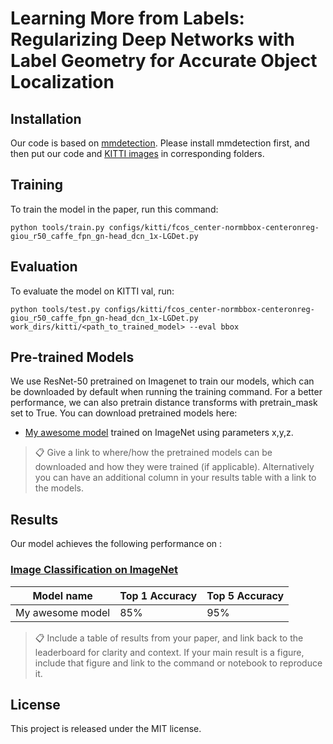# Learning More from Labels: Regularizing Deep Networks with Label Geometry for Accurate Object Localization

## Installation

Our code is based on [mmdetection](https://github.com/open-mmlab/mmdetection). Please install mmdetection first, and then put our code and [KITTI images](http://www.cvlibs.net/datasets/kitti/) in corresponding folders.

## Training

To train the model in the paper, run this command:

```train
python tools/train.py configs/kitti/fcos_center-normbbox-centeronreg-giou_r50_caffe_fpn_gn-head_dcn_1x-LGDet.py
```

## Evaluation

To evaluate the model on KITTI val, run:

```eval
python tools/test.py configs/kitti/fcos_center-normbbox-centeronreg-giou_r50_caffe_fpn_gn-head_dcn_1x-LGDet.py work_dirs/kitti/<path_to_trained_model> --eval bbox
```

## Pre-trained Models

We use ResNet-50 pretrained on Imagenet to train our models, which can be downloaded by default when running the training command. For a better performance, we can also pretrain distance transforms with pretrain_mask set to True. You can download pretrained models here:

- [My awesome model](https://drive.google.com/mymodel.pth) trained on ImageNet using parameters x,y,z. 

>📋  Give a link to where/how the pretrained models can be downloaded and how they were trained (if applicable).  Alternatively you can have an additional column in your results table with a link to the models.

## Results

Our model achieves the following performance on :

### [Image Classification on ImageNet](https://paperswithcode.com/sota/image-classification-on-imagenet)

| Model name         | Top 1 Accuracy  | Top 5 Accuracy |
| ------------------ |---------------- | -------------- |
| My awesome model   |     85%         |      95%       |

>📋  Include a table of results from your paper, and link back to the leaderboard for clarity and context. If your main result is a figure, include that figure and link to the command or notebook to reproduce it. 


## License

This project is released under the MIT license.
